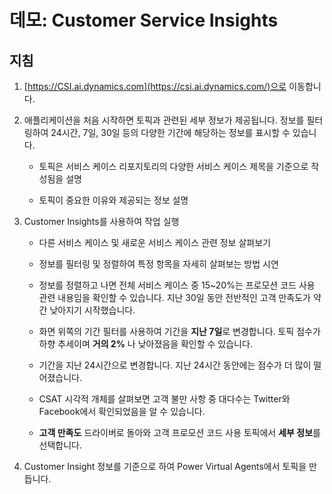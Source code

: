 ﻿---
demo:
    title: '데모: Customer Service Insights'
    module: '모듈 3: Dynamics 365 Customer Service의 기본 사항 파악'
---

# 데모: Customer Service Insights

## 지침

1. [https://CSI.ai.dynamics.com](https://csi.ai.dynamics.com/)으로 이동합니다. 

2. 애플리케이션을 처음 시작하면 토픽과 관련된 세부 정보가 제공됩니다. 정보를 필터링하여 24시간, 7일, 30일 등의 다양한 기간에 해당하는 정보를 표시할 수 있습니다. 

	- 토픽은 서비스 케이스 리포지토리의 다양한 서비스 케이스 제목을 기준으로 작성됨을 설명 

	- 토픽이 중요한 이유와 제공되는 정보 설명 

3. Customer Insights를 사용하여 작업 실행

	- 다른 서비스 케이스 및 새로운 서비스 케이스 관련 정보 살펴보기

	- 정보를 필터링 및 정렬하여 특정 항목을 자세히 살펴보는 방법 시연 

	- 정보를 정렬하고 나면 전체 서비스 케이스 중 15~20%는 프로모션 코드 사용 관련 내용임을 확인할 수 있습니다. 지난 30일 동안 전반적인 고객 만족도가 약간 낮아지기 시작했습니다. 

	- 화면 위쪽의 기간 필터를 사용하여 기간을 **지난 7일**로 변경합니다. 토픽 점수가 하향 추세이며 **거의 2%** 나 낮아졌음을 확인할 수 있습니다. 

	- 기간을 지난 24시간으로 변경합니다. 지난 24시간 동안에는 점수가 더 많이 떨어졌습니다. 

	- CSAT 시각적 개체를 살펴보면 고객 불만 사항 중 대다수는 Twitter와 Facebook에서 확인되었음을 알 수 있습니다. 

	- **고객 만족도** 드라이버로 돌아와 고객 프로모션 코드 사용 토픽에서 **세부 정보**를 선택합니다. 

4. Customer Insight 정보를 기준으로 하여 Power Virtual Agents에서 토픽을 만듭니다. 
